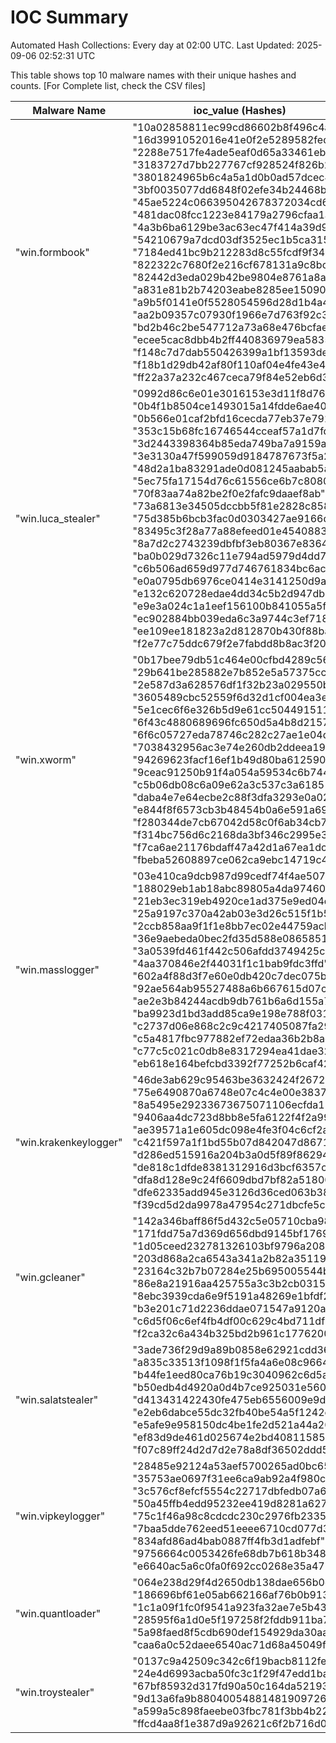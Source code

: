 # IOC Summary

Automated Hash Collections: Every day at 02:00 UTC. Last Updated: 2025-09-06 02:52:31 UTC

This table shows top 10 malware names with their unique hashes and counts. [For Complete list, check the CSV files]

| Malware Name | ioc_value (Hashes) | Count |
|--------------|--------------------|-------|
|  "win.formbook" |  "10a02858811ec99cd86602b8f496c4ab"<br> "16d3991052016e41e0f2e5289582fed8"<br> "2288e7517fe4ade5eaf0d65a33461ebf"<br> "3183727d7bb227767cf928524f826b2a"<br> "3801824965b6c4a5a1d0b0ad57dcec43"<br> "3bf0035077dd6848f02efe34b24468bc"<br> "45ae5224c066395042678372034cd6af"<br> "481dac08fcc1223e84179a2796cfaa1a"<br> "4a3b6ba6129be3ac63ec47f414a39d97"<br> "54210679a7dcd03df3525ec1b5ca3152"<br> "7184ed41bc9b212283d8c55fcdf9f348"<br> "822322c7680f2e216cf678131a9c8bc7"<br> "82442d3eda029b42be9804e8761a8aa8"<br> "a831e81b2b74203eabe8285ee1509000"<br> "a9b5f0141e0f5528054596d28d1b4a4a"<br> "aa2b09357c07930f1966e7d763f92c38"<br> "bd2b46c2be547712a73a68e476bcfaea"<br> "ecee5cac8dbb4b2ff440836979ea5835"<br> "f148c7d7dab550426399a1bf13593dec"<br> "f18b1d29db42af80f110af04e4fe43e4"<br> "ff22a37a232c467ceca79f84e52eb6d3" | 21 |
|  "win.luca_stealer" |  "0992d86c6e01e3016153e3d11f8d7691"<br> "0b4f1b8504ce1493015a14fdde6ae40e"<br> "0b566e01caf2bfd16cecda77eb37e792"<br> "353c15b68fc16746544cceaf57a1d7fd"<br> "3d2443398364b85eda749ba7a9159a09"<br> "3e3130a47f599059d9184787673f5a2a"<br> "48d2a1ba83291ade0d081245aabab5ae"<br> "5ec75fa17154d76c61556ce6b7c80809"<br> "70f83aa74a82be2f0e2fafc9daaef8ab"<br> "73a6813e34505dccbb5f81e2828c8584"<br> "75d385b6bcb3fac0d0303427ae9166df"<br> "83495c3f28a77a88efeed01e45408832"<br> "8a7d2c2743239dbfbf3eb80367e83648"<br> "ba0b029d7326c11e794ad5979d4dd7fa"<br> "c6b506ad659d977d746761834bc6ac75"<br> "e0a0795db6976ce0414e3141250d9a77"<br> "e132c620728edae4dd34c5b2d947db37"<br> "e9e3a024c1a1eef156100b841055a5f4"<br> "ec902884bb039eda6c3a9744c3ef7188"<br> "ee109ee181823a2d812870b430f88ba9"<br> "f2e77c75ddc679f2e7fabdd8b8ac3f20" | 21 |
|  "win.xworm" |  "0b17bee79db51c464e00cfbd4289c563"<br> "29b641be285882e7b852e5a57375cc84"<br> "2e587d3a628576df1f32b23a029550ba"<br> "3605489cbc52559f6d32d1cf004ea3e5"<br> "5e1cec6f6e326b5d9e61cc504491511e"<br> "6f43c4880689696fc650d5a4b8d2157b"<br> "6f6c05727eda78746c282c27ae1e04d7"<br> "7038432956ac3e74e260db2ddeea1920"<br> "94269623facf16ef1b49d80ba6125903"<br> "9ceac91250b91f4a054a59534c6b7442"<br> "c5b06db08c6a09e62a3c537c3a61851c"<br> "daba4e7e64ecbe2c88f3dfa3293e0a02"<br> "e844f8f6573cb3b48454b0a6e591a695"<br> "f280344de7cb67042d58c0f6ab34cb76"<br> "f314bc756d6c2168da3bf346c2995e39"<br> "f7ca6ae21176bdaff47a42d1a67ea1dc"<br> "fbeba52608897ce062ca9ebc14719c45" | 17 |
|  "win.masslogger" |  "03e410ca9dcb987d99cedf74f4ae5078"<br> "188029eb1ab18abc89805a4da974605f"<br> "21eb3ec319eb4920ce1ad375e9ed04df"<br> "25a9197c370a42ab03e3d26c515f1b5d"<br> "2ccb858aa9f1f1e8bb7ec02e44759acb"<br> "36e9aebeda0bec2fd35d588e0865851c"<br> "3a0539fd461f442c506afdd3749425cc"<br> "4aa370846e2f44031f1c1bab9fdc3ffd"<br> "602a4f88d3f7e60e0db420c7dec075bb"<br> "92ae564ab95527488a6b667615d07cff"<br> "ae2e3b84244acdb9db761b6a6d155a79"<br> "ba9923d1bd3add85ca9e198e788f0316"<br> "c2737d06e868c2c9c4217405087fa29d"<br> "c5a4817fbc977882ef72edaa36b2b8ac"<br> "c77c5c021c0db8e8317294ea41dae32b"<br> "eb618e164befcbd3392f77252b6caf42" | 16 |
|  "win.krakenkeylogger" |  "46de3ab629c95463be3632424f267279"<br> "75e6490870a6748e07c4c4e00e383782"<br> "8a5495e29233673675071106ecfda133"<br> "9406aa4dc723d8bb8e5fa6122f4f2a99"<br> "ae39571a1e605dc098e4fe3f04c6cf2a"<br> "c421f597a1f1bd55b07d842047d86719"<br> "d286ed515916a204b3a0d5f89f862946"<br> "de818c1dfde8381312916d3bcf6357c1"<br> "dfa8d128e9c24f6609dbd7bf82a51800"<br> "dfe62335add945e3126d36ced063b389"<br> "f39cd5d2da9978a47954c271dbcfe5c8" | 11 |
|  "win.gcleaner" |  "142a346baff86f5d432c5e05710cba98"<br> "171fdd75a7d369d656dbd9145bf17695"<br> "1d05ceed232781326103bf9796a20869"<br> "203d868a2ca6543a341a2b82a351195c"<br> "23164c32b7b07284e25b695005544b53"<br> "86e8a21916aa425755a3c3b2cb0315ca"<br> "8ebc3939cda6e9f5191a48269e1bfdf2"<br> "b3e201c71d2236ddae071547a9120a9f"<br> "c6d5f06c6ef4fb4df00c629c4bd711df"<br> "f2ca32c6a434b325bd2b961c17762005" | 10 |
|  "win.salatstealer" |  "3ade736f29d9a89b0858e62921cdd362"<br> "a835c33513f1098f1f5fa4a6e08c9664"<br> "b44fe1eed80ca76b19c3040962c6d5ac"<br> "b50edb4d4920a0d4b7ce925031e56075"<br> "d413431422430fe475eb6556009e9d3f"<br> "e2eb6dabce55dc32fb40be54a5f1242e"<br> "e5afe9e958150dc4be1fe2d521a44a20"<br> "ef83d9de461d025674e2bd40811585b4"<br> "f07c89ff24d2d7d2e78a8df36502ddd5" | 9 |
|  "win.vipkeylogger" |  "28485e92124a53aef5700265ad0bc658"<br> "35753ae0697f31ee6ca9ab92a4f980c9"<br> "3c576cf8efcf5554c22717dbfedb07a6"<br> "50a45ffb4edd95232ee419d8281a6277"<br> "75c1f46a98c8cdcdc230c2976fb23351"<br> "7baa5dde762eed51eeee6710cd077d36"<br> "834afd86ad4bab0887ff4fb3d1adfebf"<br> "9756664c0053426fe68db7b618b348a9"<br> "e6640ac5a6c0fa0f692cc0268e35a472" | 9 |
|  "win.quantloader" |  "064e238d29f4d2650db138dae656b0d1"<br> "186696bf61e05ab662166af76b0b913c"<br> "1c1a09f1fc0f9541a923fa32ae7e5b43"<br> "28595f6a1d0e5f197258f2fddb911ba7"<br> "5a98faed8f5cdb690def154929da30aa"<br> "caa6a0c52daee6540ac71d68a45049f9" | 6 |
|  "win.troystealer" |  "0137c9a42509c342c6f19bacb8112fe3"<br> "24e4d6993acba50fc3c1f29f47edd1ba"<br> "67bf85932d317fd90a50c164da52193c"<br> "9d13a6fa9b8804005488148190972696"<br> "a599a5c898faeebe03fbc781f3bb4b22"<br> "ffcd4aa8f1e387d9a92621c6f2b716d0" | 6 |